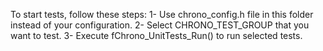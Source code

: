 To start tests, follow these steps:
1- Use chrono_config.h file in this folder instead of your configuration.
2- Select CHRONO_TEST_GROUP that you want to test.
3- Execute fChrono_UnitTests_Run() to run selected tests.